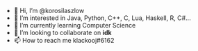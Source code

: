 - 👋 Hi, I’m @korosilaszlow
- 👀 I’m interested in Java, Python, C++, C, Lua, Haskell, R, C#...
- 🌱 I’m currently learning Computer Science
- 💞️ I’m looking to collaborate on **idk**
- 📫 How to reach me klackooj#6162

<!---
korosilaszlow/korosilaszlow is a ✨ special ✨ repository because its `README.md` (this file) appears on your GitHub profile.
You can click the Preview link to take a look at your changes.
--->
